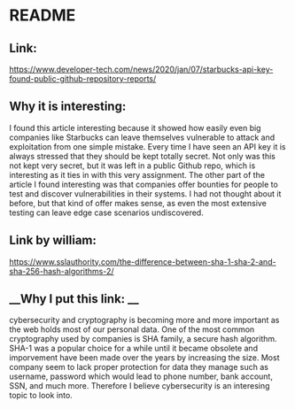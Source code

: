 # __README__ 

## __Link:__ 
https://www.developer-tech.com/news/2020/jan/07/starbucks-api-key-found-public-github-repository-reports/

## __Why it is interesting:__ 
I found this article interesting because it showed how easily even big companies like Starbucks can leave themselves vulnerable to attack and exploitation from one simple mistake. Every time I have seen an API key it is always stressed that they should be kept totally secret. Not only was this not kept very secret, but it was left in a public Github repo, which is interesting as it ties in with this very assignment. The other part of the article I found interesting was that companies offer bounties for people to test and discover vulnerabilities in their systems. I had not thought about it before, but that kind of offer makes sense, as even the most extensive testing can leave edge case scenarios undiscovered.

## __Link by william:__
https://www.sslauthority.com/the-difference-between-sha-1-sha-2-and-sha-256-hash-algorithms-2/

## __Why I put this link: __
cybersecurity and cryptography is becoming more and more important as the web holds most of our personal data. One of the most common cryptography used by companies is SHA family, a secure hash algorithm. SHA-1 was a popular choice for a while until it became obsolete and imporvement have been made over the years by increasing the size. Most company seem to lack proper protection for data they manage such as username, password which would lead to phone number, bank account, SSN, and much more. Therefore I believe cybersecurity is an interesing topic to look into. 